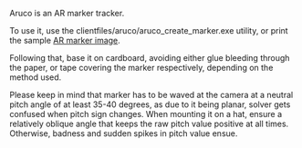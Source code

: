 Aruco is an AR marker tracker.

To use it, use the clientfiles/aruco/aruco_create_marker.exe utility, or print the sample [AR marker image](https://github.com/opentrack/opentrack/blob/47c15a2aa82192033882c06b58a478525683df4a/facetracknoir/clientfiles/aruco/test3.jpg).

Following that, base it on cardboard, avoiding either glue bleeding through the paper, or tape covering the marker respectively, depending on the method used.

Please keep in mind that marker has to be waved at the camera at a neutral pitch angle of at least 35-40 degrees, as due to it being planar, solver gets confused when pitch sign changes. When mounting it on a hat, ensure a relatively oblique angle that keeps the raw pitch value positive at all times. Otherwise, badness and sudden spikes in pitch value ensue.